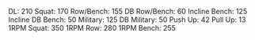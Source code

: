 DL: 210
 Squat: 170
 Row/Bench: 155
 DB Row/Bench: 60
 Incline Bench: 125
 Incline DB Bench: 50
 Military: 125
 DB Military: 50
 Push Up: 42
 Pull Up: 13
 1RPM Squat: 350
 1RPM Row: 280
 1RPM Bench: 255
